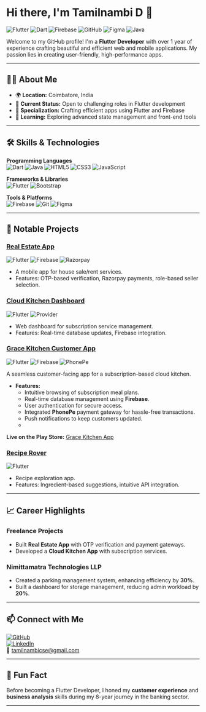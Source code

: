 # Hi there, I'm Tamilnambi D 👋

![Flutter](https://img.shields.io/badge/Flutter-02569B?style=flat-square&logo=flutter&logoColor=white)
![Dart](https://img.shields.io/badge/Dart-0175C2?style=flat-square&logo=dart&logoColor=white)
![Firebase](https://img.shields.io/badge/Firebase-FFCA28?style=flat-square&logo=firebase&logoColor=black)
![GitHub](https://img.shields.io/badge/GitHub-181717?style=flat-square&logo=github&logoColor=white)
![Figma](https://img.shields.io/badge/Figma-F24E1E?style=flat-square&logo=figma&logoColor=white)
![Java](https://img.shields.io/badge/Java-007396?style=flat-square&logo=java&logoColor=white)

Welcome to my GitHub profile! I'm a **Flutter Developer** with over 1 year of experience crafting beautiful and efficient web and mobile applications. My passion lies in creating user-friendly, high-performance apps.

---

## 👨‍💻 About Me

- 🌍 **Location:** Coimbatore, India  
- 💼 **Current Status:** Open to challenging roles in Flutter development  
- 🔧 **Specialization:** Crafting efficient apps using Flutter and Firebase  
- 🌱 **Learning:** Exploring advanced state management and front-end tools  

---

## 🛠️ Skills & Technologies

**Programming Languages**  
![Dart](https://img.shields.io/badge/Dart-0175C2?style=flat-square&logo=dart&logoColor=white) 
![Java](https://img.shields.io/badge/Java-007396?style=flat-square&logo=java&logoColor=white) 
![HTML5](https://img.shields.io/badge/HTML5-E34F26?style=flat-square&logo=html5&logoColor=white) 
![CSS3](https://img.shields.io/badge/CSS3-1572B6?style=flat-square&logo=css3&logoColor=white) 
![JavaScript](https://img.shields.io/badge/JavaScript-F7DF1E?style=flat-square&logo=javascript&logoColor=black)

**Frameworks & Libraries**  
![Flutter](https://img.shields.io/badge/Flutter-02569B?style=flat-square&logo=flutter&logoColor=white) 
![Bootstrap](https://img.shields.io/badge/Bootstrap-7952B3?style=flat-square&logo=bootstrap&logoColor=white)

**Tools & Platforms**  
![Firebase](https://img.shields.io/badge/Firebase-FFCA28?style=flat-square&logo=firebase&logoColor=black) 
![Git](https://img.shields.io/badge/Git-F05032?style=flat-square&logo=git&logoColor=white) 
![Figma](https://img.shields.io/badge/Figma-F24E1E?style=flat-square&logo=figma&logoColor=white)

---

## 🚀 Notable Projects

### [Real Estate App](https://play.google.com/store/apps/details?id=com.promoters.arhousing)
![Flutter](https://img.shields.io/badge/Flutter-02569B?style=flat-square&logo=flutter&logoColor=white) 
![Firebase](https://img.shields.io/badge/Firebase-FFCA28?style=flat-square&logo=firebase&logoColor=black)
![Razorpay](https://img.shields.io/badge/Razorpay-002970?style=flat-square&logo=razorpay&logoColor=white)
- A mobile app for house sale/rent services.
- Features: OTP-based verification, Razorpay payments, role-based seller selection.

### [Cloud Kitchen Dashboard](http://admin.gracekitchen.co.in)  
![Flutter](https://img.shields.io/badge/Flutter-02569B?style=flat-square&logo=flutter&logoColor=white)
![Provider](https://img.shields.io/badge/State_Management-Provider-4caf50?style=flat-square)
- Web dashboard for subscription service management.
- Features: Real-time database updates, Firebase integration.

### [Grace Kitchen Customer App](https://play.google.com/store/apps/details?id=com.grace.grace_customer_app)  
![Flutter](https://img.shields.io/badge/Flutter-02569B?style=flat-square&logo=flutter&logoColor=white)
![Firebase](https://img.shields.io/badge/Firebase-FFCA28?style=flat-square&logo=firebase&logoColor=black)
![PhonePe](https://img.shields.io/badge/PhonePe-5A0FC8?style=flat-square&logo=phonepe&logoColor=white)  

A seamless customer-facing app for a subscription-based cloud kitchen.  

- **Features:**
  - Intuitive browsing of subscription meal plans.
  - Real-time database management using **Firebase**.
  - User authentication for secure access.
  - Integrated **PhonePe** payment gateway for hassle-free transactions.
  - Push notifications to keep customers updated.
  - 
**Live on the Play Store:** [Grace Kitchen App](https://play.google.com/store/apps/details?id=com.grace.grace_customer_app)


### [Recipe Rover](https://play.google.com/store/apps/details?id=com.tamil.recipe_rover)  
![Flutter](https://img.shields.io/badge/Flutter-02569B?style=flat-square&logo=flutter&logoColor=white)
- Recipe exploration app.
- Features: Ingredient-based suggestions, intuitive API integration.



---

## 📈 Career Highlights

### Freelance Projects  
- Built **Real Estate App** with OTP verification and payment gateways.  
- Developed a **Cloud Kitchen App** with subscription services.  

### Nimittamatra Technologies LLP  
- Created a parking management system, enhancing efficiency by **30%**.  
- Built a dashboard for storage management, reducing admin workload by **20%**.

---

## 📫 Connect with Me

[![GitHub](https://img.shields.io/badge/GitHub-181717?style=flat-square&logo=github&logoColor=white)](https://github.com/YourUsername)  
[![LinkedIn](https://img.shields.io/badge/LinkedIn-0077B5?style=flat-square&logo=linkedin&logoColor=white)](https://www.linkedin.com/in/yourprofile)  
📧 tamilnambicse@gmail.com  

---

## 🌟 Fun Fact

Before becoming a Flutter Developer, I honed my **customer experience** and **business analysis** skills during my 8-year journey in the banking sector.

---
